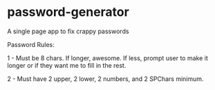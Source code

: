 # password-generator
A single page app to fix crappy passwords

Password Rules:  

1 - Must be 8 chars. If longer, awesome. If less, prompt user to make it longer or if they want me to fill in the rest.  

2 - Must have 2 upper, 2 lower, 2 numbers, and 2 SPChars minimum.